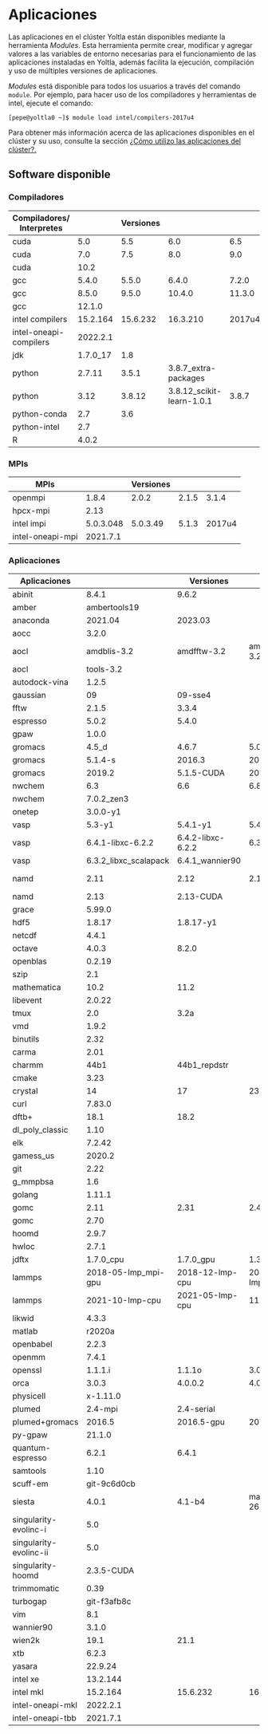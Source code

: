 # Aplicaciones

Las aplicaciones en el clúster Yoltla están disponibles mediante la 
herramienta *Modules*. Esta herramienta permite crear, modificar y 
agregar valores a las variables de entorno necesarias para el 
funcionamiento de las aplicaciones instaladas en Yoltla, además facilita
 la ejecución, compilación y uso de múltiples versiones de aplicaciones.

*Modules* está disponible para todos los usuarios a través del comando `module`. 
Por ejemplo, para hacer uso de los compiladores y herramientas de intel, 
ejecute el comando:
```
[pepe@yoltla0 ~]$ module load intel/compilers-2017u4
```

Para obtener más información acerca de las aplicaciones disponibles en el 
clúster y su uso, consulte la sección [¿Cómo utilizo las aplicaciones del clúster?.](../tutoriales/aplicaciones_del_cluster.md)

## Software disponible

### Compiladores

| **Compiladores/<br>Interpretes** | <!----> | **Versiones** | <!----> | <!----> |
|----------------------------------|---------|---------------|---------|---------|
| cuda | 5.0 | 5.5 | 6.0 | 6.5 |
| cuda | 7.0 | 7.5 | 8.0 | 9.0 |
|cuda | 10.2 | 
| gcc | 5.4.0 | 5.5.0 |6.4.0 |7.2.0 |
| gcc | 8.5.0 | 9.5.0 |10.4.0 |11.3.0 |
| gcc | 12.1.0 |
| intel compilers | 15.2.164 | 15.6.232 | 16.3.210 | 2017u4 |
|intel-oneapi-compilers |2022.2.1 |
| jdk | 1.7.0_17 |1.8 |
| python | 2.7.11 | 3.5.1 | 3.8.7_extra-packages |
| python | 3.12 | 3.8.12 | 3.8.12_scikit-learn-1.0.1 |3.8.7 |
| python-conda | 2.7 | 3.6 |
| python-intel | 2.7 |
| R | 4.0.2 | 

### MPIs

| **MPIs** | <!----> | **Versiones** | <!----> | <!----> |
|----------|---------|---------------|---------|---------|
| openmpi |1.8.4 | 2.0.2 | 2.1.5 | 3.1.4 |
| hpcx-mpi | 2.13 |
| intel impi | 5.0.3.048 | 5.0.3.49 | 5.1.3 | 2017u4 |
| intel-oneapi-mpi | 2021.7.1 |

### Aplicaciones

| **Aplicaciones** | <!----> | **Versiones** | <!----> | <!----> |
|------------------|---------|---------------|---------|---------|
| abinit | 8.4.1 | 9.6.2 |
| amber | ambertools19 |
| anaconda | 2021.04 | 2023.03 |
| aocc | 3.2.0 |
| aocl | amdblis-3.2 | amdfftw-3.2 | amdlibflame-3.2 | amdscalapack-3.2 |
| aocl | tools-3.2 |
| autodock-vina | 1.2.5 |
| gaussian | 09 | 09-sse4 |
| fftw | 2.1.5 | 3.3.4 |
| espresso | 5.0.2 | 5.4.0 |
| gpaw | 1.0.0 |
| gromacs | 4.5_d | 4.6.7 | 5.0.7-d | 5.0.7-s |
| gromacs | 5.1.4-s | 2016.3 | 2016.5 | 2018 |
| gromacs | 2019.2 | 5.1.5-CUDA | 2022.3 |
| nwchem | 6.3 | 6.6 | 6.8 | 7.0.2 |
| nwchem | 7.0.2_zen3 |
| onetep | 3.0.0-y1 |
| vasp | 5.3-y1 | 5.4.1-y1 | 5.4.4 | 6.4.1 |
| vasp | 6.4.1-libxc-6.2.2 | 6.4.2-libxc-6.2.2 | 6.3.2 | 6.3.2_libxc |
| vasp | 6.3.2_libxc_scalapack | 6.4.1_wannier90
| namd | 2.11 | 2.12 | 2.12-CUDA | 2.12-GIT-CUDA
| namd | 2.13 | 2.13-CUDA |
| grace | 5.99.0 |
| hdf5 | 1.8.17 | 1.8.17-y1 |
| netcdf | 4.4.1 |
| octave | 4.0.3 | 8.2.0 |
| openblas | 0.2.19 |
| szip | 2.1 |
| mathematica | 10.2 | 11.2 |
| libevent | 2.0.22 |
| tmux | 2.0 | 3.2a |
| vmd | 1.9.2 |
| binutils | 2.32 |
| carma | 2.01 |
| charmm | 44b1 | 44b1_repdstr |
| cmake | 3.23 |
| crystal | 14 | 17 | 23 |
| curl | 7.83.0 |
| dftb+ | 18.1 | 18.2 |
| dl_poly_classic | 1.10 |
| elk | 7.2.42 |
| gamess_us | 2020.2 |
| git | 2.22 |
| g_mmpbsa | 1.6 |
| golang | 1.11.1 |
| gomc | 2.11 | 2.31 | 2.40 | 2.60 |
| gomc | 2.70 |
| hoomd | 2.9.7 |
| hwloc | 2.7.1 |
| jdftx | 1.7.0_cpu | 1.7.0_gpu | 1.3.1 |
| lammps | 2018-05-Imp_mpi-gpu | 2018-12-lmp-cpu | 2019-08-Imp-gpu | 2020-10-Imp-gpu |
| lammps | 2021-10-Imp-cpu | 2021-05-Imp-cpu | 11092016 |
| likwid | 4.3.3 |
| matlab | r2020a |
| openbabel | 2.2.3 |
| openmm | 7.4.1 |
| openssl | 1.1.1.i | 1.1.1o | 3.0.0 |
| orca | 3.0.3 | 4.0.0.2 | 4.0.1.2 | 4.2.0 |
| physicell | x-1.11.0 |
| plumed | 2.4-mpi | 2.4-serial |
| plumed+gromacs | 2016.5 | 2016.5-gpu | 2018.1 | 2018.1-gpu |
| py-gpaw | 21.1.0 |
| quantum-espresso | 6.2.1 | 6.4.1 |
| samtools | 1.10 |
| scuff-em | git-9c6d0cb |
| siesta | 4.0.1 | 4.1-b4 | master_4.1-262 | trunk-462 |
| singularity-evolinc-i | 5.0 |
| singularity-evolinc-ii | 5.0 |
| singularity-hoomd | 2.3.5-CUDA |
| trimmomatic | 0.39 |
| turbogap | git-f3afb8c |
| vim | 8.1 |
| wannier90 | 3.1.0
| wien2k | 19.1 | 21.1 |
| xtb | 6.2.3 |
| yasara | 22.9.24 |
| intel xe | 13.2.144 |
| intel mkl | 15.2.164 | 15.6.232 | 16.3.210 | 2017u4 |
| intel-oneapi-mkl | 2022.2.1 |
| intel-oneapi-tbb | 2021.7.1 |